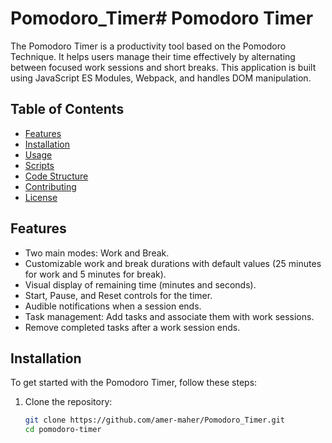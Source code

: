 # Pomodoro_Timer# Pomodoro Timer

The Pomodoro Timer is a productivity tool based on the Pomodoro Technique. It helps users manage their time effectively by alternating between focused work sessions and short breaks. This application is built using JavaScript ES Modules, Webpack, and handles DOM manipulation.

## Table of Contents

- [Features](#features)
- [Installation](#installation)
- [Usage](#usage)
- [Scripts](#scripts)
- [Code Structure](#code-structure)
- [Contributing](#contributing)
- [License](#license)

## Features

- Two main modes: Work and Break.
- Customizable work and break durations with default values (25 minutes for work and 5 minutes for break).
- Visual display of remaining time (minutes and seconds).
- Start, Pause, and Reset controls for the timer.
- Audible notifications when a session ends.
- Task management: Add tasks and associate them with work sessions.
- Remove completed tasks after a work session ends.

## Installation

To get started with the Pomodoro Timer, follow these steps:

1. Clone the repository:
   ```bash
   git clone https://github.com/amer-maher/Pomodoro_Timer.git
   cd pomodoro-timer
